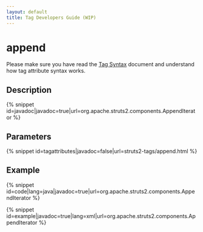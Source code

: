 ```yaml
---
layout: default
title: Tag Developers Guide (WIP)
---
```


# append

Please make sure you have read the [Tag Syntax](tag-syntax.html) document and understand how tag attribute syntax works.

## Description

{% snippet id=javadoc|javadoc=true|url=org.apache.struts2.components.AppendIterator %}

## Parameters

{% snippet id=tagattributes|javadoc=false|url=struts2-tags/append.html %}

## Example

{% snippet id=code|lang=java|javadoc=true|url=org.apache.struts2.components.AppendIterator %}

{% snippet id=example|javadoc=true|lang=xml|url=org.apache.struts2.components.AppendIterator %}
